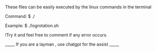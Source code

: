 These files can be easily executed by the linux commands in the terminal


Command:
$  ./<filename>



Example:
$  ./logrotation.sh



!Try it and feel free to comment if any error occurs.


_____ If you are a layman , use chatgpt for the assist _____
